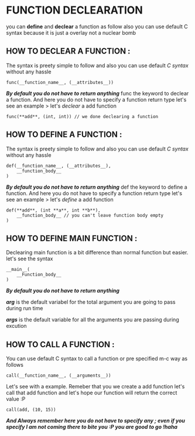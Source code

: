 # FUNCTION DECLEARATION
you can **define** and **declear** a function as follow also you can use default C syntax because it is just a overlay not a nuclear bomb

## HOW TO DECLEAR A FUNCTION :
The syntax is preety simple to follow and also you can use default *C syntax* without any hassle
    
    func(__function_name__, (__attributes__))

***By default you do not have to return anything***
func the keyword to declear a function. And here you do not have to specify a function return type
let's see an example > let's *declear* a add function
    
    func(**add**, (int, int)) // we done declearing a function

## HOW TO DEFINE A FUNCTION : 
The syntax is preety simple to follow and also you can use default *C syntax* without any hassle
    
    def(__function_name__, (__attributes__), 
        __function_body__
    )

***By default you do not have to return anything***
def the keyword to define a function. And here you do not have to specify a function return type
let's see an example > let's *define* a add function
    
    def(**add**, (int **a**, int **b**), 
        __function_body__ // you can't leave function body empty
    )

## HOW TO DEFINE MAIN FUNCTION :
Declearing main function is a bit difference than normal function but easier. let's see the syntax
    
    __main__(
        __Function_body__
    )

***By default you do not have to return anything***

***__arg__*** is the default variabel for the total argument you are going to pass during run time

***__args__*** is the default variable for all the arguments you are passing during excution

## HOW TO CALL A FUNCTION :
You can use default C syntax to call a function or pre specified m-c way as follows
    
    call(__function_name__, (__arguments__))

Let's see with a example. Remeber that you we create a add function let's call that add function and let's hope our function will return the correct value :P
    
    call(add, (10, 15))


***And Always remember here you do not have to specify any ; even if you specify I am not coming there to bite you :P you are good to go !haha***